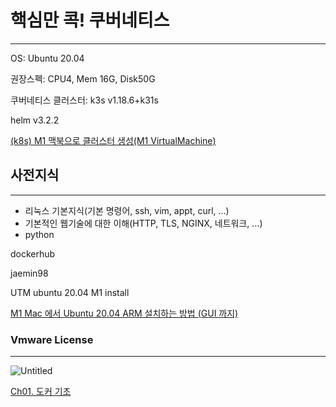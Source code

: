 # 핵심만 콕! 쿠버네티스

---

OS: Ubuntu 20.04

권장스펙: CPU4, Mem 16G, Disk50G

쿠버네티스 클러스터: k3s v1.18.6+k31s

helm v3.2.2

[(k8s) M1 맥북으로 클러스터 생성(M1 VirtualMachine)](https://eocis.app/117/)

## 사전지식

---

- 리눅스 기본지식(기본 명령어, ssh, vim, appt, curl, …)
- 기본적인 웹기술에 대한 이해(HTTP, TLS, NGINX, 네트워크, …)
- python

dockerhub

jaemin98

UTM ubuntu 20.04 M1 install

[M1 Mac 에서 Ubuntu 20.04 ARM 설치하는 방법 (GUI 까지)](https://sincerity.page/random/Random-How_to_install_Ubuntu20.04_in_M1/)

### Vmware License

---

![Untitled](%E1%84%92%E1%85%A2%E1%86%A8%E1%84%89%E1%85%B5%E1%86%B7%E1%84%86%E1%85%A1%E1%86%AB%20%E1%84%8F%E1%85%A9%E1%86%A8!%20%E1%84%8F%E1%85%AE%E1%84%87%E1%85%A5%E1%84%82%E1%85%A6%E1%84%90%E1%85%B5%E1%84%89%E1%85%B3%20a3cc7d95c454417ba2fc5785fd14e515/Untitled.png)

[Ch01. 도커 기초](%E1%84%92%E1%85%A2%E1%86%A8%E1%84%89%E1%85%B5%E1%86%B7%E1%84%86%E1%85%A1%E1%86%AB%20%E1%84%8F%E1%85%A9%E1%86%A8!%20%E1%84%8F%E1%85%AE%E1%84%87%E1%85%A5%E1%84%82%E1%85%A6%E1%84%90%E1%85%B5%E1%84%89%E1%85%B3%20a3cc7d95c454417ba2fc5785fd14e515/Ch01%20%E1%84%83%E1%85%A9%E1%84%8F%E1%85%A5%20%E1%84%80%E1%85%B5%E1%84%8E%E1%85%A9%20ee3d99e02fa44966853440e938907a95.md)